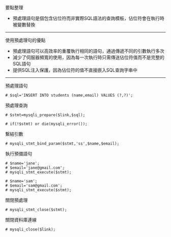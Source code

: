 要點整理
- 預處理語句是個包含佔位符而非實際SQL語法的查詢模板，佔位符會在執行時被變數替換

---

使用預處理句的優點
* 預處理語句可以高效率的重覆執行相同的語句，通過傳遞不同的引數執行多次
* 減少了伺服器頻寬的使用，因為每一次執行時只需傳送佔位符值而不是完整的SQL語句
* 提供SQL注入保護，因為佔位符的值不直接嵌入SQL查詢字串中

---

預處理語句
```
# $sql='INSERT INTO students (name,email) VALUES (?,?)';
```

預處理查詢
```
# $stmt=mysqli_prepare($link,$sql);

# if(!$stmt) or die(mysqli_error());
```

繫結引數
```
# mysqli_stmt_bind_param($stmt,'ss',$name,$email);
```

執行預備語句
```
# $name='jane';
# $email='jane@gmail.com';
# mysqli_stmt_execute($stmt);

# $name='sam';
# $email='sam@gmail.com';
# mysqli_stmt_execute($stmt);
```

關閉預處理
```
# mysqli_stmt_close($stmt);
```

關閉資料庫連線
```
# mysqli_close($link);
```